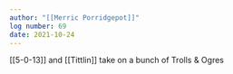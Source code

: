 ```yaml
---
author: "[[Merric Porridgepot]]"
log number: 69
date: 2021-10-24
---
```

[[5-0-13]] and [[Tittlin]] take on a bunch of Trolls & Ogres
